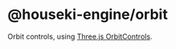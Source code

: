 # @houseki-engine/orbit

Orbit controls, using [Three.js OrbitControls](https://threejs.org/docs/#examples/en/controls/OrbitControls).
